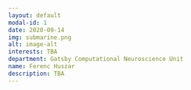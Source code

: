 ```yaml
---
layout: default
modal-id: 1
date: 2020-09-14
img: submarine.png
alt: image-alt
interests: TBA
department: Gatsby Computational Neuroscience Unit
name: Ferenc Huszar
description: TBA
---
```

